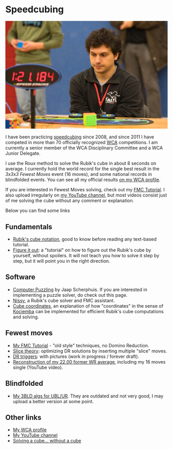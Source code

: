 # Speedcubing

![Me solving a Rubik's cube during an official competition](cubing.jpg "Me solving a cube")

I have been practicing
[speedcubing](https://en.wikipedia.org/wiki/Speedcubing) since 2008,
and since 2011 I have competed in more than 70 officially recognized
[WCA](https://www.worldcubeassociation.org) competitions.
I am currently a senior member of the WCA Disciplinary Committee and
a WCA Junior Delegate.

I use the Roux method to solve the Rubik's cube in about 8 seconds
on average.  I currently hold the world record for the single best
result in the *3x3x3 Fewest Moves* event (16 moves), and some national
records in blindfolded events.  You can see all my official results
[on my WCA profile](https://www.worldcubeassociation.org/persons/2011TRON02).

If you are interested in Fewest Moves solving, check out my [FMC
Tutorial](https://fmcsolves.cubing.net/). I also upload irregularly on
[my YouTube channel](https://www.youtube.com/c/SebastianoTronto), but
most videos consist just of me solving the cube without any comment
or explanation.

Below you can find some links

## Fundamentals

* [Rubik's cube notation](notation), good to know before reading any
text-based tutorial.
* [Figure it out](figure-it-out): a "tutorial" on how to figure out
the Rubik's cube by yourself, without spoilers. It will not teach you
how to solve it step by step, but it will point you in the right direction.

## Software

* [Computer Puzzling](https://www.jaapsch.net/puzzles/compcube.htm) by
Jaap Scherphuis. If you are interested in implementing a puzzle solver,
do check out this page.
* [Nissy](https://nissy.tronto.net), a Rubik's cube solver and FMC assistant.
* [Cube coordinates](coordinates), an explanation of how "coordinates" in
  the sense of [Kociemba](https://kociemba.org/cube.htm) can be implemented
  for efficient Rubik's cube computations and solving.

## Fewest moves

* [My FMC Tutorial](https://fmcsolves.cubing.net) - "old style" techniques,
no Domino Reduction.
* [Slice theory](slice-theory): optimizing DR solutions by inserting multiple
"slice" moves.
* [DR triggers](triggers): with pictures (work in progress / forever draft).
* [Reconstruction of my 22.00 former WR average](https://www.youtube.com/watch?v=I0yjjwxonEE),
including my 16 moves single (YouTube video).

## Blindfolded

* [My 3BLD algs for UBL/UR](https://docs.google.com/spreadsheets/d/17sL1RuiYijTMiQkBn_d5xthdgAoxGE8oaH-Po-PZ58s/edit?usp=sharing).
They are outdated and not very good, I may upload a better version at some point.

## Other links

* [My WCA profile](https://www.worldcubeassociation.org/persons/2011TRON02)
* [My YouTube channel](https://www.youtube.com/c/SebastianoTronto)
* [Solving a cube... without a cube](https://www.speedsolving.com/forum/threads/the-3x3x3-example-solve-thread.14345/page-273#post-1173067)
